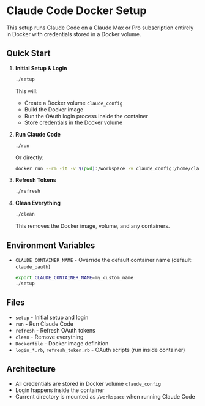 # Claude Code Docker Setup

This setup runs Claude Code on a Claude Max or Pro subscription entirely in Docker with credentials stored in a Docker volume.

## Quick Start

1. **Initial Setup & Login**
   ```bash
   ./setup
   ```
   This will:
   - Create a Docker volume `claude_config`
   - Build the Docker image
   - Run the OAuth login process inside the container
   - Store credentials in the Docker volume

2. **Run Claude Code**
   ```bash
   ./run
   ```
   Or directly:
   ```bash
   docker run --rm -it -v $(pwd):/workspace -v claude_config:/home/claude/.claude claude_oauth
   ```

3. **Refresh Tokens**
   ```bash
   ./refresh
   ```

4. **Clean Everything**
   ```bash
   ./clean
   ```
   This removes the Docker image, volume, and any containers.

## Environment Variables

- `CLAUDE_CONTAINER_NAME` - Override the default container name (default: `claude_oauth`)
  ```bash
  export CLAUDE_CONTAINER_NAME=my_custom_name
  ./setup
  ```

## Files

- `setup` - Initial setup and login
- `run` - Run Claude Code
- `refresh` - Refresh OAuth tokens
- `clean` - Remove everything
- `Dockerfile` - Docker image definition
- `login_*.rb`, `refresh_token.rb` - OAuth scripts (run inside container)

## Architecture

- All credentials are stored in Docker volume `claude_config`
- Login happens inside the container
- Current directory is mounted as `/workspace` when running Claude Code
